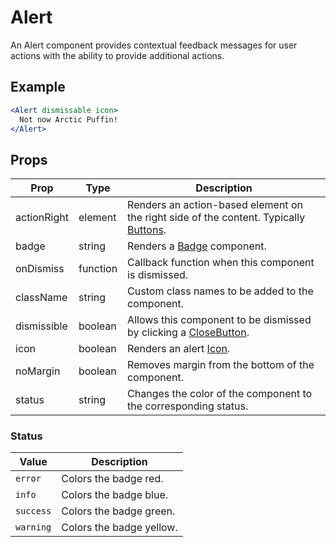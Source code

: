 # Alert

An Alert component provides contextual feedback messages for user actions with the ability to provide additional actions.


## Example

```jsx
<Alert dismissable icon>
  Not now Arctic Puffin!
</Alert>
```


## Props

| Prop | Type | Description |
| --- | --- | --- |
| actionRight | element | Renders an action-based element on the right side of the content. Typically [Buttons](../Button). |
| badge | string | Renders a [Badge](../Badge) component. |
| onDismiss | function | Callback function when this component is dismissed. |
| className | string | Custom class names to be added to the component. |
| dismissible | boolean | Allows this component to be dismissed by clicking a [CloseButton](../CloseButton). |
| icon | boolean | Renders an alert [Icon](../Icon). |
| noMargin | boolean | Removes margin from the bottom of the component. |
| status | string | Changes the color of the component to the corresponding status. |


### Status

| Value | Description |
| --- | --- |
| `error` | Colors the badge red. |
| `info` | Colors the badge blue. |
| `success` | Colors the badge green. |
| `warning` | Colors the badge yellow. |
